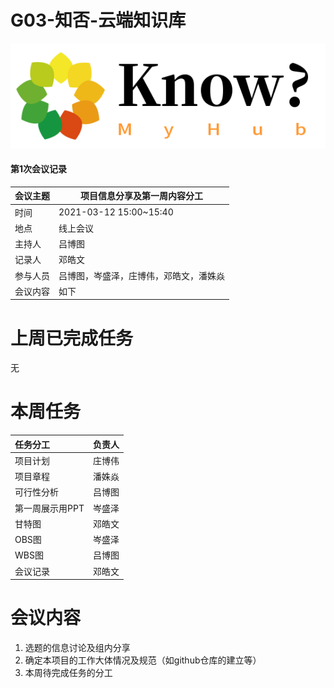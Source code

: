 # G03-知否-云端知识库

![](个人知识库Logo.png)

#### 第1次会议记录

| 会议主题   | 项目信息分享及第一周内容分工 |
| :-------  | ---------------------------- |
| 时间      | 2021-03-12 15:00~15:40 |
| 地点      | 线上会议               |
| 主持人    | 吕博图                 |
| 记录人    | 邓皓文                    |
| 参与人员  | 吕博图，岑盛泽，庄博伟，邓皓文，潘姝焱 |
| 会议内容  | 如下                         |

# 上周已完成任务

无

# 本周任务

| 任务分工                     |  负责人|
| :-------------------------- | ----------- |
| 项目计划 | 庄博伟 |
| 项目章程 | 潘姝焱 |
| 可行性分析 | 吕博图 |
| 第一周展示用PPT | 岑盛泽 |
| 甘特图 | 邓皓文 |
| OBS图 | 岑盛泽 |
| WBS图 | 吕博图 |
| 会议记录 | 邓皓文 |






# 会议内容

1. 选题的信息讨论及组内分享
2. 确定本项目的工作大体情况及规范（如github仓库的建立等）
3. 本周待完成任务的分工

